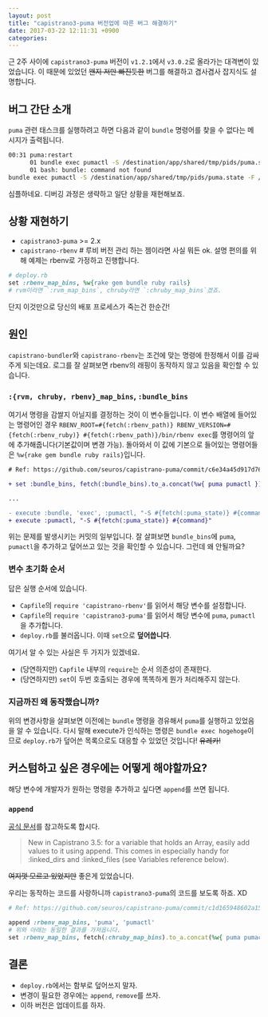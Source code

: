```yaml
---
layout: post
title: "capistrano3-puma 버전업에 따른 버그 해결하기"
date: 2017-03-22 12:11:31 +0900
categories:
---
```


근 2주 사이에 `capistrano3-puma` 버전이 `v1.2.1`에서 `v3.0.2`로 올라가는
대격변이 있었습니다. 이 때문에 있었던 ~~왠지 저만 빠진듯한~~ 버그를 해결하고
겸사겸사 잡지식도 설명합니다.

## 버그 간단 소개

`puma` 관련 태스크를 실행하려고 하면 다음과 같이 `bundle` 명령어를 찾을 수
없다는 메시지가 출력됩니다.

```bash
00:31 puma:restart
      01 bundle exec pumactl -S /destination/app/shared/tmp/pids/puma.state -F /destination/app/shared/puma.rb restart
      01 bash: bundle: command not found
bundle exec pumactl -S /destination/app/shared/tmp/pids/puma.state -F /destination/app/shared/puma.rb restart
```

심플하네요. 디버깅 과정은 생략하고 일단 상황을 재현해보죠.

## 상황 재현하기

- `capistrano3-puma` >= 2.x
- `capistrano-rbenv` # 루비 버전 관리 하는 젬이라면 사실 뭐든 ok. 설명 편의를 위해 예제는 rbenv로 가정하고 진행합니다.

```ruby
# deploy.rb
set :rbenv_map_bins, %w{rake gem bundle ruby rails}
# rvm이라면 `:rvm_map_bins`, chruby라면 `:chruby_map_bins`겠죠.
```

단지 이것만으로 당신의 배포 프로세스가 죽는건 한순간!

## 원인

`capistrano-bundler`와 `capistrano-rbenv`는 조건에 맞는 명령에 한정해서 이를
감싸주게 되는데요. 로그를 잘 살펴보면 rbenv의 래핑이 동작하지 않고 있음을
확인할 수 있습니다.

### `:{rvm, chruby, rbenv}_map_bins`, `:bundle_bins`

여기서 명령을 감쌀지 아닐지를 결정하는 것이 이 변수들입니다. 이 변수 배열에
들어있는 명령어인 경우 `RBENV_ROOT=#{fetch(:rbenv_path)} RBENV_VERSION=#{fetch(:rbenv_ruby)} #{fetch(:rbenv_path)}/bin/rbenv exec`를
명령어의 앞에 추가해줍니다(기본값이며 변경 가능).
돌아와서 이 값에 기본으로 들어있는 명령어들은
`%w{rake gem bundle ruby rails}`입니다.

```patch
# Ref: https://github.com/seuros/capistrano-puma/commit/c6e34a45d917d76dea941707f4ed6e60d8442213#diff-56c283d8f205519259d1321eb2dcf468R26

+ set :bundle_bins, fetch(:bundle_bins).to_a.concat(%w{ puma pumactl })

...

- execute :bundle, 'exec', :pumactl, "-S #{fetch(:puma_state)} #{command}"
+ execute :pumactl, "-S #{fetch(:puma_state)} #{command}"
```

위는 문제를 발생시키는 커밋의 일부입니다. 잘 살펴보면
`bundle_bins`에 `puma`, `pumactl`을 추가하고 덮어쓰고 있는 것을 확인할 수
있습니다. 그런데 왜 안될까요?

### 변수 초기화 순서

답은 실행 순서에 있습니다.

- `Capfile`의 `require 'capistrano-rbenv'`를 읽어서 해당 변수를 설정합니다.
- `Capfile`의 `require 'capistrano3-puma'`를 읽어서 해당 변수에 `puma`, `pumactl`을 추가합니다.
- `deploy.rb`를 불러옵니다. 이때 `set`으로 **덮어씁니다**.

여기서 알 수 있는 사실은 두 가지가 있겠네요.

- (당연하지만) `Capfile` 내부의 `require`는 순서 의존성이 존재한다.
- (당연하지만) `set`이 두번 호출되는 경우에 똑똑하게 뭔가 처리해주지 않는다.

### 지금까진 왜 동작했습니까?

위의 변경사항을 살펴보면 이전에는 `bundle` 명령을 경유해서 `puma`를 실행하고
있었음을 알 수 있습니다. 다시 말해 execute가 인식하는 명령은
`bundle exec hogehoge`이므로 `deploy.rb`가 덮어쓴 목록으로도 대응할 수 있었던
것입니다! ~~유레카!~~

## 커스텀하고 싶은 경우에는 어떻게 해야할까요?

해당 변수에 개발자가 원하는 명령을 추가하고 싶다면 `append`를 쓰면 됩니다.

### `append`

[공식 문서](http://capistranorb.com/documentation/getting-started/configuration/)를
참고하도록 합시다.

> New in Capistrano 3.5: for a variable that holds an Array, easily add values to it using append. This comes in especially handy for :linked_dirs and :linked_files (see Variables reference below).

~~여지껏 모르고 있었지만~~ 좋은게 있었습니다.

우리는 동작하는 코드를 사랑하니까 `capistrano3-puma`의 코드를 보도록 하죠. XD

```ruby
# Ref: https://github.com/seuros/capistrano-puma/commit/c1d165948602a150f438b0a7f11835ac90852a54#diff-56c283d8f205519259d1321eb2dcf468R22

append :rbenv_map_bins, 'puma', 'pumactl'
# 위와 아래는 동일한 결과를 가져옵니다.
set :rbenv_map_bins, fetch(:chruby_map_bins).to_a.concat(%w{ puma pumactl })
```

## 결론

- `deploy.rb`에서는 함부로 덮어쓰지 말자.
- 변경이 필요한 경우에는 `append`, `remove`를 쓰자.
- 이하 버전은 업데이트를 하자.
